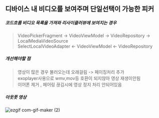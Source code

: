 ## 디바이스 내 비디오를 보여주며 단일선택이 가능한 피커

##### 코드흐름 비디오 목록을 가져와 리사이클러뷰에 보여지는 경우
> VideoPickerFragment ->  VideoViewModel -> VideoRepository -> LocalMediaVideoSource  
> SelectLocalVideoAdapter <- VideoViewModel <- VideoRepository 

##### 개선해야할 점
> 영상이 많은 경우 불러오는데 오래걸림 -> 페이징처리 추가   
> exoplayer사용으로 wmv,mov등 호환이 되지않아 영상 재생이안됨  
> 이어폰 제거 , 페어링 끊김시에 영상 정지 처리 안되어있음

##### 아웃풋 영상 
![ezgif com-gif-maker (2)](https://user-images.githubusercontent.com/59998259/130817035-2467b19a-30e8-4621-b59f-fa25e36c0712.gif)



